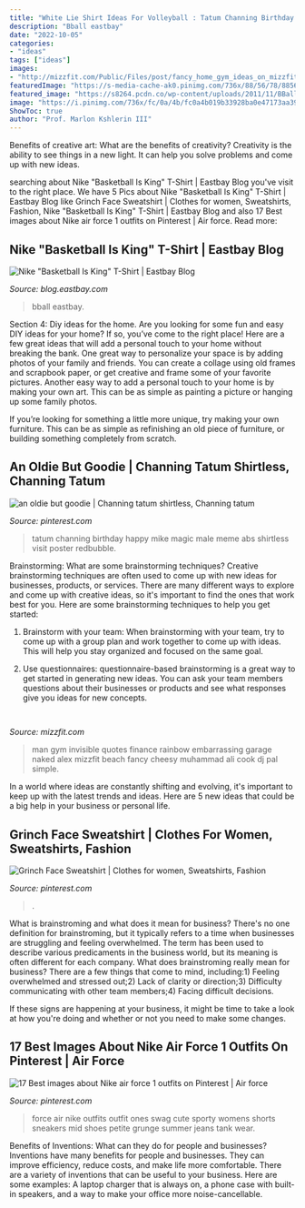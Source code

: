 ```yaml
---
title: "White Lie Shirt Ideas For Volleyball : Tatum Channing Birthday Happy Mike Magic Male Meme Abs Shirtless Visit Poster Redbubble"
description: "Bball eastbay"
date: "2022-10-05"
categories:
- "ideas"
tags: ["ideas"]
images:
- "http://mizzfit.com/Public/Files/post/fancy_home_gym_ideas_on_mizzfit_50420a3104.jpg"
featuredImage: "https://s-media-cache-ak0.pinimg.com/736x/88/56/78/885678cef0c23ea887e160e632c3fd0f.jpg"
featured_image: "https://s8264.pcdn.co/wp-content/uploads/2011/11/BBall-is-king-T-01.jpg"
image: "https://i.pinimg.com/736x/fc/0a/4b/fc0a4b019b33928ba0e47173aa390a0a.jpg"
ShowToc: true
author: "Prof. Marlon Kshlerin III"
---
```



Benefits of creative art: What are the benefits of creativity?
Creativity is the ability to see things in a new light. It can help you solve problems and come up with new ideas.

	

		
searching about Nike &quot;Basketball Is King&quot; T-Shirt | Eastbay Blog you've visit to the right place. We have 5 Pics about Nike &quot;Basketball Is King&quot; T-Shirt | Eastbay Blog like Grinch Face Sweatshirt | Clothes for women, Sweatshirts, Fashion, Nike &quot;Basketball Is King&quot; T-Shirt | Eastbay Blog and also 17 Best images about Nike air force 1 outfits on Pinterest | Air force. Read more:
		
    
## Nike &quot;Basketball Is King&quot; T-Shirt | Eastbay Blog

<img loading=lazy src="https://s8264.pcdn.co/wp-content/uploads/2011/11/BBall-is-king-T-01.jpg" onerror="this.onerror=null;this.src='https://tse4.mm.bing.net/th?id=OIP.wECE61Ab-gqjSN-tyh5qJAHaK7&amp;pid=15.1';" alt="Nike &quot;Basketball Is King&quot; T-Shirt | Eastbay Blog">

_Source: blog.eastbay.com_

>bball eastbay. 

	

Section 4: Diy ideas for the home.
Are you looking for some fun and easy DIY ideas for your home? If so, you’ve come to the right place! Here are a few great ideas that will add a personal touch to your home without breaking the bank.
One great way to personalize your space is by adding photos of your family and friends. You can create a collage using old frames and scrapbook paper, or get creative and frame some of your favorite pictures. Another easy way to add a personal touch to your home is by making your own art. This can be as simple as painting a picture or hanging up some family photos.

If you’re looking for something a little more unique, try making your own furniture. This can be as simple as refinishing an old piece of furniture, or building something completely from scratch.

    
## An Oldie But Goodie | Channing Tatum Shirtless, Channing Tatum

<img loading=lazy src="https://i.pinimg.com/736x/fc/0a/4b/fc0a4b019b33928ba0e47173aa390a0a.jpg" onerror="this.onerror=null;this.src='https://tse3.mm.bing.net/th?id=OIP.l7j2su8JfhzW1iOUlpk8OQAAAA&amp;pid=15.1';" alt="an oldie but goodie | Channing tatum shirtless, Channing tatum">

_Source: pinterest.com_

>tatum channing birthday happy mike magic male meme abs shirtless visit poster redbubble. 

	

Brainstorming: What are some brainstorming techniques?
Creative brainstorming techniques are often used to come up with new ideas for businesses, products, or services. There are many different ways to explore and come up with creative ideas, so it's important to find the ones that work best for you. Here are some brainstorming techniques to help you get started:
1. Brainstorm with your team: When brainstorming with your team, try to come up with a group plan and work together to come up with ideas. This will help you stay organized and focused on the same goal.

2. Use questionnaires: questionnaire-based brainstorming is a great way to get started in generating new ideas. You can ask your team members questions about their businesses or products and see what responses give you ideas for new concepts.


    
## 

<img loading=lazy src="http://mizzfit.com/Public/Files/post/fancy_home_gym_ideas_on_mizzfit_50420a3104.jpg" onerror="this.onerror=null;this.src='https://tse2.mm.bing.net/th?id=OIP.Cxdz2F7GpY2kgeekHD-jGgHaEe&amp;pid=15.1';" alt="">

_Source: mizzfit.com_

>man gym invisible quotes finance rainbow embarrassing garage naked alex mizzfit beach fancy cheesy muhammad ali cook dj pal simple. 

	

In a world where ideas are constantly shifting and evolving, it's important to keep up with the latest trends and ideas. Here are 5 new ideas that could be a big help in your business or personal life.

    
## Grinch Face Sweatshirt | Clothes For Women, Sweatshirts, Fashion

<img loading=lazy src="https://i.pinimg.com/originals/c4/e6/55/c4e6556185bee2fa00924543962ba772.jpg" onerror="this.onerror=null;this.src='https://tse1.mm.bing.net/th?id=OIP.m6Ca6kpQEClTPYfx-IsmHAHaH4&amp;pid=15.1';" alt="Grinch Face Sweatshirt | Clothes for women, Sweatshirts, Fashion">

_Source: pinterest.com_

>. 

	

What is brainstroming and what does it mean for business?
There's no one definition for brainstroming, but it typically refers to a time when businesses are struggling and feeling overwhelmed. The term has been used to describe various predicaments in the business world, but its meaning is often different for each company. 
What does brainstroming really mean for business? There are a few things that come to mind, including:1) Feeling overwhelmed and stressed out;2) Lack of clarity or direction;3) Difficulty communicating with other team members;4) Facing difficult decisions. 

If these signs are happening at your business, it might be time to take a look at how you're doing and whether or not you need to make some changes.

    
## 17 Best Images About Nike Air Force 1 Outfits On Pinterest | Air Force

<img loading=lazy src="https://s-media-cache-ak0.pinimg.com/736x/88/56/78/885678cef0c23ea887e160e632c3fd0f.jpg" onerror="this.onerror=null;this.src='https://tse1.mm.bing.net/th?id=OIP.mhbtfLoMRXIwjouZsdZntQHaLH&amp;pid=15.1';" alt="17 Best images about Nike air force 1 outfits on Pinterest | Air force">

_Source: pinterest.com_

>force air nike outfits outfit ones swag cute sporty womens shorts sneakers mid shoes petite grunge summer jeans tank wear. 

	

Benefits of Inventions: What can they do for people and businesses?
Inventions have many benefits for people and businesses. They can improve efficiency, reduce costs, and make life more comfortable. There are a variety of inventions that can be useful to your business. Here are some examples: A laptop charger that is always on, a phone case with built-in speakers, and a way to make your office more noise-cancellable.

